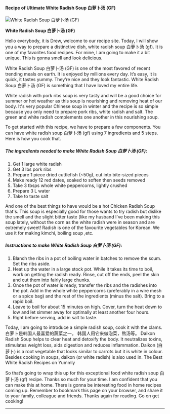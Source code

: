             

#### Recipe of Ultimate White Radish Soup 白萝卜汤 (GF)

![White Radish Soup 白萝卜汤 (GF)](https://img-global.cpcdn.com/recipes/31464019f914d87e/751x532cq70/white-radish-soup-%e7%99%bd%e8%90%9d%e5%8d%9c%e6%b1%a4-gf-recipe-main-photo.jpg)

**White Radish Soup 白萝卜汤 (GF)**

Hello everybody, it is Drew, welcome to our recipe site. Today, I will show you a way to prepare a distinctive dish, white radish soup 白萝卜汤 (gf). It is one of my favorites food recipes. For mine, I am going to make it a bit unique. This is gonna smell and look delicious.

White Radish Soup 白萝卜汤 (GF) is one of the most favored of recent trending meals on earth. It is enjoyed by millions every day. It’s easy, it is quick, it tastes yummy. They’re nice and they look fantastic. White Radish Soup 白萝卜汤 (GF) is something that I have loved my entire life.

White radish with pork ribs soup is very tasty and will be a good choice for summer or hot weather as this soup is nourishing and removing heat of our body. It's very popular Chinese soup in winter and the recipe is so simple because you only need to prepare pork ribs, white radish and salt. The green and white radish complements one another in this nourishing soup.

To get started with this recipe, we have to prepare a few components. You can have white radish soup 白萝卜汤 (gf) using 7 ingredients and 5 steps. Here is how you cook that.

##### The ingredients needed to make White Radish Soup 白萝卜汤 (GF):

1.  Get 1 large white radish
2.  Get 3 lbs pork ribs
3.  Prepare 1 piece dried cuttlefish (~50g), cut into bite-sized pieces
4.  Make ready 12 red dates, soaked to soften then seeds removed
5.  Take 3 tbsps whole white peppercorns, lightly crushed
6.  Prepare 3 L water
7.  Take to taste salt

And one of the best things to have would be a hot Chicken Radish Soup that's. This soup is especially good for those wants to try radish but dislike the smell and the slight bitter taste (like my husband I've been making this soup lately, without the corn as the white radish were in season and are extremely sweet! Radish is one of the favourite vegetables for Korean. We use it for making kimchi, boiling soup ,etc.

##### Instructions to make White Radish Soup 白萝卜汤 (GF):

1.  Blanch the ribs in a pot of boiling water in batches to remove the scum. Set the ribs aside.
2.  Heat up the water in a large stock pot. While it takes its time to boil, work on getting the radish ready. Rinse, cut off the ends, peel the skin and cut them into fairly large chunks.
3.  Once the pot of water is ready, transfer the ribs and the radishes into the pot. Add in the whole white peppercorns (preferably in a wire mesh or a spice bag) and the rest of the ingredients (minus the salt). Bring to a rapid boil.
4.  Leave to boil for about 15 minutes on high. Cover, turn the heat down to low and let simmer away for optimally at least another four hours.
5.  Right before serving, add in salt to taste.

Today, I am going to introduce a simple radish soup, cook it with the clams. 白萝卜是韩国人最喜爱的蔬菜之一。 韩国人用它来做泡菜，熬汤等。 Daikon Radish Soup helps to clear heat and detoxify the body. It neutralizes toxins, stimulates weight loss, aids digestion and reduces inflammation. Daikon (白萝卜) is a root vegetable that looks similar to carrots but it is white in colour. Besides cooking in soups, daikon (or white radish) is also used in. The Best White Radish Recipes on Yummly

So that’s going to wrap this up for this exceptional food white radish soup 白萝卜汤 (gf) recipe. Thanks so much for your time. I am confident that you can make this at home. There is gonna be interesting food in home recipes coming up. Remember to bookmark this page on your browser, and share it to your family, colleague and friends. Thanks again for reading. Go on get cooking!

* * *